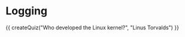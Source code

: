 # Logging

<script src="../quiz.js"></script>

<div id="quiz">
  {{ createQuiz("Who developed the Linux kernel?", "Linus Torvalds") }}
</div>
